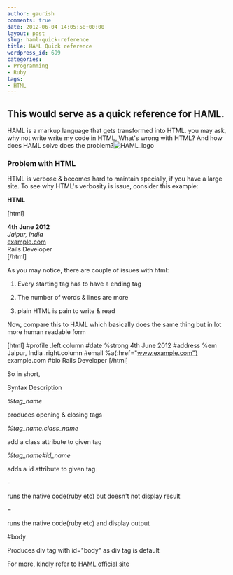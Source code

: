 ```yaml
---
author: gaurish
comments: true
date: 2012-06-04 14:05:58+00:00
layout: post
slug: haml-quick-reference
title: HAML Quick reference
wordpress_id: 699
categories:
- Programming
- Ruby
tags:
- HTML
---
```


## This would serve as a quick reference for HAML.



HAML is a markup language that gets transformed into HTML. you may ask, why not write write my code in HTML, What's wrong with HTML? And how does HAML solve does the problem?![HAML_logo](http://upload.wikimedia.org/wikipedia/commons/3/3b/Haml_1-5_logo.png)


### Problem with HTML


HTML is verbose & becomes hard to maintain specially, if you have a large site. To see why HTML's verbosity is issue, consider this example:

**HTML**

[html]
<div id="profile">
<div class="left column">
<div id="date"><strong>4th June 2012</strong></div>
<div id="address"><em>Jaipur, India</em></div>
</div>
<div class="right column">
<div id="email"><a href="www.example.com">example.com </a></div>
<div id="bio">Rails Developer</div>
</div>
</div>
[/html]

As you may notice, there are couple of issues with html:




	
  1. Every starting tag has to have a ending tag

	
  2. The number of words & lines are more

	
  3. plain HTML is pain to write & read






Now, compare this to HAML which basically does the same thing but in lot more human readable form

[html]
#profile
.left.column
#date
       %strong 4th June 2012
#address
       %em Jaipur, India
.right.column
#email
       %a{:href="www.example.com"}
            example.com
#bio   Rails Developer
[/html]

So in short,







Syntax
Description





_%tag_name_


produces opening & closing tags






_%tag_name.class_name_


add a class attribute to given tag






_%tag_name#id_name_


adds a id attribute to given tag






_-_


runs the native code(ruby etc) but doesn't not display result






=


runs the native code(ruby etc) and display output






#body


Produces div tag with id="body" as div tag is default




For more, kindly refer to [HAML official site](http://haml.info/)
